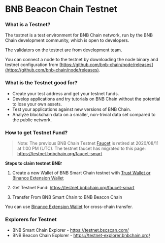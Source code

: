 
# BNB Beacon Chain Testnet

### What is a Testnet?

The testnet is a test environment for BNB Chain network, run by the BNB Chain development community, which is open to developers.

The validators on the testnet are from development team.

You can connect a node to the testnet by downloading the node binary and testnet configuration from [https://github.com/bnb-chain/node/releases](https://github.com/bnb-chain/node/releases).

### What is the Testnet good for?

- Create your test address and get your testnet funds.
- Develop applications and try tutorials on BNB Chain without the potential to lose your own assets.
- Test your applications against new versions of BNB Chain.
- Analyze blockchain data on a smaller, non-trivial data set compared to the public network.

### How to get Testnet Fund?

> Note: The previous BNB Chain Testnet [Faucet](https://www.binance.com/en/dex/testnet/address) is retired at 2020/08/11 at 1:00 PM (UTC). The testnet faucet has migrated to this page: <https://testnet.bnbchain.org/faucet-smart>

**Steps to claim testnet BNB:**

1. Create a new Wallet of BNB Smart Chain testnet with [Trust Wallet or Binance Extension Wallet](https://docs.bnbchain.org/docs/Wallet#supported-wallets)

2. Get Testnet Fund: https://testnet.bnbchain.org/faucet-smart

3. Transfer From BNB Smart Chain to BNB Beacon Chain

You can use [Binance Extension Wallet](https://docs.bnbchain.org/docs/bnb-chain-wallet#transfer-testnet-bnb-from-bsc-to-bc) for cross-chain transfer.


### Explorers for Testnet
* BNB Smart Chain Explorer - https://testnet.bscscan.com/
* BNB Beacon Chain Explorer - https://testnet-explorer.bnbchain.org/

